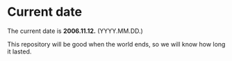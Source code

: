 # Current date

The current date is **2006.11.12.** (YYYY.MM.DD.)

This repository will be good when the world ends, so we will know how long it lasted.